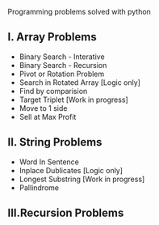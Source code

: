 Programming problems solved with python

## I. Array Problems
* Binary Search - Interative
* Binary Search - Recursion
* Pivot or Rotation Problem  
* Search in Rotated Array [Logic only]
* Find by comparision
* Target Triplet [Work in progress]
* Move to 1 side 
* Sell at Max Profit

## II. String Problems
* Word In Sentence
* Inplace Dublicates [Logic only]
* Longest Substring [Work in progress]
* Pallindrome

## III.Recursion Problems